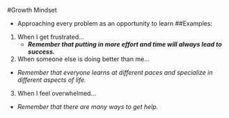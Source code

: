#Growth Mindset
- Approaching every problem as an opportunity to learn
##Examples:
1. When I get frustrated...
   -  ***Remember that putting in more effort and time will always lead to success.***
2. When someone else is doing better than me...
  - *Remember that everyone learns at different paces and specialize in different aspects of life.*
3. When I feel overwhelmed...
  - _Remember that there are many ways to get help._

